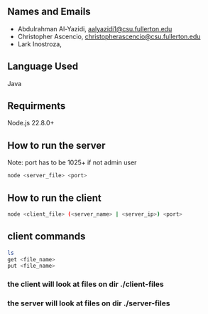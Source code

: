 ## Names and Emails

* Abdulrahman Al-Yazidi, aalyazidi1@csu.fullerton.edu
* Christopher Ascencio, christopherascencio@csu.fullerton.edu
* Lark Inostroza, 

## Language Used

Java

## Requirments

Node.js 22.8.0+

## How to run the server

Note: port has to be 1025+ if not admin user

```bash
node <server_file> <port>
```

## How to run the client

```bash
node <client_file> (<server_name> | <server_ip>) <port>
```

## client commands

```bash
ls
get <file_name>
put <file_name>
```

### the client will look at files on dir ./client-files

### the server will look at files on dir ./server-files
